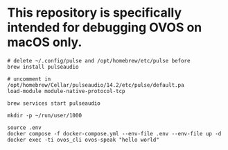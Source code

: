 # This repository is specifically intended for debugging OVOS on macOS only.

```
# delete ~/.config/pulse and /opt/homebrew/etc/pulse before
brew install pulseaudio
```

```
# uncomment in /opt/homebrew/Cellar/pulseaudio/14.2/etc/pulse/default.pa
load-module module-native-protocol-tcp
```

```
brew services start pulseaudio
```

```
mkdir -p ~/run/user/1000
```

```
source .env
docker compose -f docker-compose.yml --env-file .env --env-file up -d
docker exec -ti ovos_cli ovos-speak "hello world"    
```